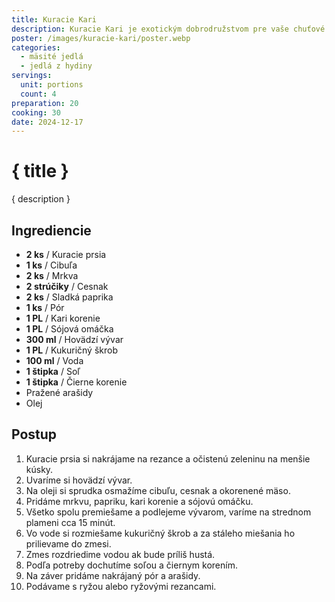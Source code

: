 ```yaml
---
title: Kuracie Kari
description: Kuracie Kari je exotickým dobrodružstvom pre vaše chuťové bunky.
poster: /images/kuracie-kari/poster.webp
categories:
  - mäsité jedlá
  - jedlá z hydiny
servings:
  unit: portions
  count: 4
preparation: 20
cooking: 30
date: 2024-12-17
---
```


# { title }

{ description }

## Ingrediencie

- **2 ks** / Kuracie prsia
- **1 ks** / Cibuľa
- **2 ks** / Mrkva
- **2 strúčiky** / Cesnak
- **2 ks** / Sladká paprika
- **1 ks** / Pór
- **1 PL** / Kari korenie
- **1 PL** / Sójová omáčka
- **300 ml** / Hovädzí vývar
- **1 PL** / Kukuričný škrob
- **100 ml** / Voda
- **1 štipka** / Soľ
- **1 štipka** / Čierne korenie
- Pražené arašidy
- Olej

## Postup

1. Kuracie prsia si nakrájame na rezance a očistenú zeleninu na menšie kúsky.
2. Uvaríme si hovädzí vývar.
3. Na oleji si sprudka osmažíme cibuľu, cesnak a okorenené mäso.
4. Pridáme mrkvu, papriku, kari korenie a sójovú omáčku.
5. Všetko spolu premiešame a podlejeme vývarom, varíme na strednom plameni cca 15 minút.
6. Vo vode si rozmiešame kukuričný škrob a za stáleho miešania ho prilievame do zmesi.
7. Zmes rozdriedime vodou ak bude príliš hustá.
8. Podľa potreby dochutíme soľou a čiernym korením.
9. Na záver pridáme nakrájaný pór a arašidy.
10. Podávame s ryžou alebo ryžovými rezancami.
